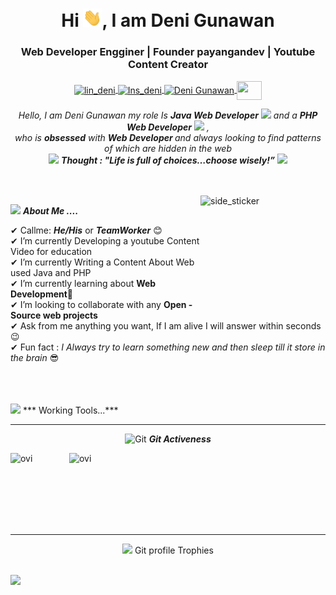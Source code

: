 <h1 align="center">Hi <img src="https://raw.githubusercontent.com/ABSphreak/ABSphreak/master/gifs/Hi.gif" width="30px">, I am Deni Gunawan </h1>
<h3 align="center"> Web Developer Engginer | Founder payangandev | Youtube Content Creator </h3>


<p align="center"> 
<a href="https://www.linkedin.com/in/deni-gunawan-93b5b412a/" target="blank"><img align="center" src="https://image.flaticon.com/icons/png/128/174/174857.png" alt="lin_deni" height="30" width="40" /> </a>  
<a href="https://www.instagram.com/dengunnnnn/" target="blank"><img align="center" src="https://image.flaticon.com/icons/png/128/174/174855.png" alt="Ins_deni" height="30" width="40" /> </a>
<a href="https://www.facebook.com/dengunn/" target="blank"><img align="center" src="https://www.svgrepo.com/show/299425/facebook.svg" alt="Deni Gunawan" height="30" width="40" /> </a>
 <a href = "mailto: denigunawan775@gmail.com"><img align="center" src="https://seeklogo.com/images/G/gmail-new-2020-logo-32DBE11BB4-seeklogo.com.png" height="30" width="40" /></a></p>




<p align="center">
  <em>
   Hello, I am Deni Gunawan my role Is <b>Java Web Developer</b>  <img src="https://github.com/TheDudeThatCode/TheDudeThatCode/blob/master/Assets/Developer.gif" width="30px"> and a <b>PHP Web Developer</b>&nbsp;<img src="https://github.com/TheDudeThatCode/TheDudeThatCode/blob/master/Assets/Designer.gif" width="36px">&nbsp,<br>who is <b>obsessed</b>
    with <b>Web Developer </b> and always looking to find patterns of which are hidden in the web 
  </em> 
  <br>
  <img src="https://media.giphy.com/media/gH3LO09IOiZIqePwv9/giphy.gif" width="50" /> <b><i align="center">Thought : "Life is full of choices…choose wisely!”</i></b> <img src="https://media.giphy.com/media/qjqUcgIyRjsl2/giphy.gif" width="50" />
</p>
<br><br>
<img align="right" width=200px height=200px alt="side_sticker" src="https://media.giphy.com/media/TEnXkcsHrP4YedChhA/giphy.gif" />

<img src="https://media.giphy.com/media/iY8CRBdQXODJSCERIr/giphy.gif" width="30px">&nbsp;***About Me ....***

✔ Callme: ***He/His*** or ***TeamWorker*** 😊 <br>
✔ I’m currently Developing a youtube Content Video for education <br>
✔ I’m currently Writing  a Content About Web used Java and PHP<br>
✔ I’m currently learning about **Web Development**🥰<br>
✔ I’m looking to collaborate with any **Open - Source web projects**<br>
✔ Ask from me anything you want, If I am alive I will answer within seconds 😉<br>
✔ Fun fact : *I Always try to learn something new and then sleep till it store in the brain* 😎<br><br><br><br>
 

<img src="https://media.giphy.com/media/iY8CRBdQXODJSCERIr/giphy.gif" width="30px">&nbsp;*** Working Tools...***
<p align="left">
  

  <hr>
  <p align="center">
 <img src="https://media.giphy.com/media/W5eoZHPpUx9sapR0eu/giphy.gif" width="30px" alt="Git"/>&nbsp;<i><b>Git Activeness</b></i></p>
 
<p><img align="left" src="https://github-readme-stats.vercel.app/api/top-langs?username=artdengun&show_icons=true&locale=en&layout=compact&theme=chartreuse-dark" alt="ovi" /></p>
<p>&nbsp;<img align="right" src="https://github-readme-stats.vercel.app/api?username=artdengun&show_icons=true&locale=en&theme=chartreuse-dark" alt="ovi" width="410" /></p>
<br><br><br><br><br>

<hr>


<p align="center"><img src="https://media.giphy.com/media/QaMcXSekUWx7aogAUr/giphy.gif" width="30" />&nbsp;Git profile Trophies</p><br>
<img src="https://github-profile-trophy.vercel.app/?username=artdengun&theme=juicyfresh&no-bg=true" />

